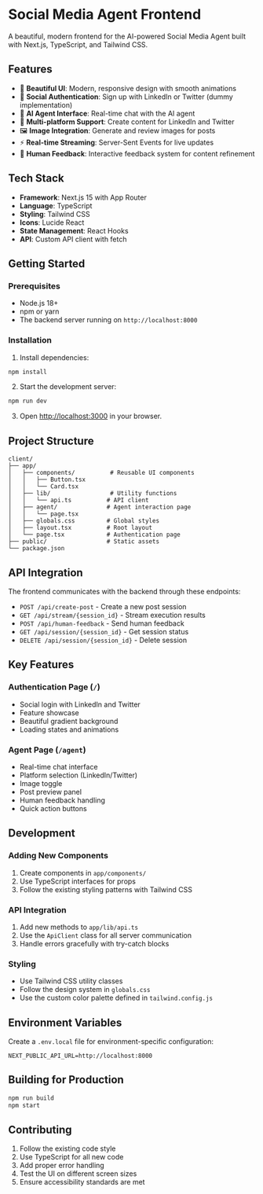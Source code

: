 # Social Media Agent Frontend

A beautiful, modern frontend for the AI-powered Social Media Agent built with Next.js, TypeScript, and Tailwind CSS.

## Features

- 🎨 **Beautiful UI**: Modern, responsive design with smooth animations
- 🔐 **Social Authentication**: Sign up with LinkedIn or Twitter (dummy implementation)
- 🤖 **AI Agent Interface**: Real-time chat with the AI agent
- 📱 **Multi-platform Support**: Create content for LinkedIn and Twitter
- 🖼️ **Image Integration**: Generate and review images for posts
- ⚡ **Real-time Streaming**: Server-Sent Events for live updates
- 🎯 **Human Feedback**: Interactive feedback system for content refinement

## Tech Stack

- **Framework**: Next.js 15 with App Router
- **Language**: TypeScript
- **Styling**: Tailwind CSS
- **Icons**: Lucide React
- **State Management**: React Hooks
- **API**: Custom API client with fetch

## Getting Started

### Prerequisites

- Node.js 18+ 
- npm or yarn
- The backend server running on `http://localhost:8000`

### Installation

1. Install dependencies:
```bash
npm install
```

2. Start the development server:
```bash
npm run dev
```

3. Open [http://localhost:3000](http://localhost:3000) in your browser.

## Project Structure

```
client/
├── app/
│   ├── components/          # Reusable UI components
│   │   ├── Button.tsx
│   │   └── Card.tsx
│   ├── lib/                 # Utility functions
│   │   └── api.ts          # API client
│   ├── agent/              # Agent interaction page
│   │   └── page.tsx
│   ├── globals.css         # Global styles
│   ├── layout.tsx          # Root layout
│   └── page.tsx            # Authentication page
├── public/                 # Static assets
└── package.json
```

## API Integration

The frontend communicates with the backend through these endpoints:

- `POST /api/create-post` - Create a new post session
- `GET /api/stream/{session_id}` - Stream execution results
- `POST /api/human-feedback` - Send human feedback
- `GET /api/session/{session_id}` - Get session status
- `DELETE /api/session/{session_id}` - Delete session

## Key Features

### Authentication Page (`/`)
- Social login with LinkedIn and Twitter
- Feature showcase
- Beautiful gradient background
- Loading states and animations

### Agent Page (`/agent`)
- Real-time chat interface
- Platform selection (LinkedIn/Twitter)
- Image toggle
- Post preview panel
- Human feedback handling
- Quick action buttons

## Development

### Adding New Components

1. Create components in `app/components/`
2. Use TypeScript interfaces for props
3. Follow the existing styling patterns with Tailwind CSS

### API Integration

1. Add new methods to `app/lib/api.ts`
2. Use the `ApiClient` class for all server communication
3. Handle errors gracefully with try-catch blocks

### Styling

- Use Tailwind CSS utility classes
- Follow the design system in `globals.css`
- Use the custom color palette defined in `tailwind.config.js`

## Environment Variables

Create a `.env.local` file for environment-specific configuration:

```env
NEXT_PUBLIC_API_URL=http://localhost:8000
```

## Building for Production

```bash
npm run build
npm start
```

## Contributing

1. Follow the existing code style
2. Use TypeScript for all new code
3. Add proper error handling
4. Test the UI on different screen sizes
5. Ensure accessibility standards are met
